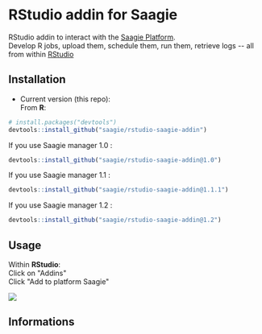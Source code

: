 # RStudio addin for Saagie
  
RStudio addin to interact with the [Saagie Platform](https://www.saagie.com/).  
Develop R jobs, upload them, schedule them, run them, retrieve logs -- all from within [RStudio](https://www.rstudio.com/)

## Installation

* Current version (this repo):  
From **R**:  

```R
# install.packages("devtools")
devtools::install_github("saagie/rstudio-saagie-addin")
```

If you use Saagie manager 1.0 :

```R
devtools::install_github("saagie/rstudio-saagie-addin@1.0")
```


If you use Saagie manager 1.1 :

```R
devtools::install_github("saagie/rstudio-saagie-addin@1.1.1")
```

If you use Saagie manager 1.2 :

```R
devtools::install_github("saagie/rstudio-saagie-addin@1.2")
```

## Usage

Within **RStudio**:  
Click on "Addins"  
Click "Add to platform Saagie"  

![](https://www.saagie.com/user/pages/04.blog/saagie-r-studio-add-in/addinrstudio.gif)

## Informations

